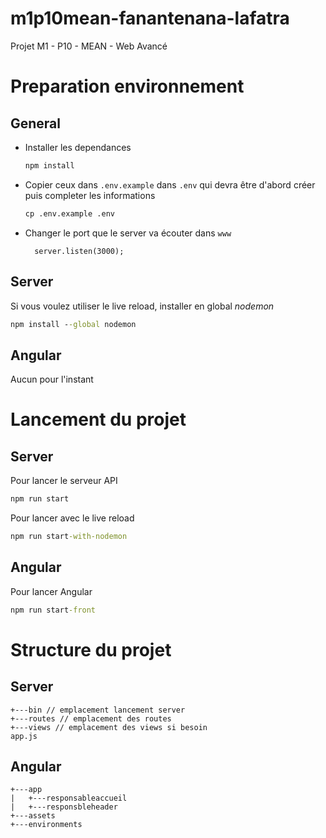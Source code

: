 # m1p10mean-fanantenana-lafatra
Projet M1 - P10 - MEAN - Web Avancé 


# Preparation environnement
## General 
- Installer les dependances
    ```cmd
    npm install
    ```
- Copier ceux dans `.env.example` dans `.env` qui devra être d'abord créer puis completer les informations
    ```cmd
    cp .env.example .env
    ```
- Changer le port que le server va écouter dans `www`
  ``` www ligne 28
    server.listen(3000); 

## Server
Si vous voulez utiliser le live reload, installer en global *nodemon*
```cmd
npm install --global nodemon
```
## Angular
Aucun pour l'instant 
# Lancement du projet
## Server
Pour lancer le serveur API
```cmd 
npm run start
```
Pour lancer avec le live reload
```cmd
npm run start-with-nodemon
```

## Angular
Pour lancer Angular
```cmd
npm run start-front
```

# Structure du projet
## Server 
```
+---bin // emplacement lancement server
+---routes // emplacement des routes
+---views // emplacement des views si besoin
app.js
```
## Angular

``` 
+---app
|   +---responsableaccueil
|   +---responsbleheader
+---assets
+---environments
```
